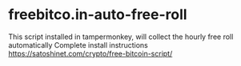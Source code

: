 # freebitco.in-auto-free-roll
This script installed in tampermonkey, will collect the hourly free roll automatically
Complete install instructions https://satoshinet.com/crypto/free-bitcoin-script/
